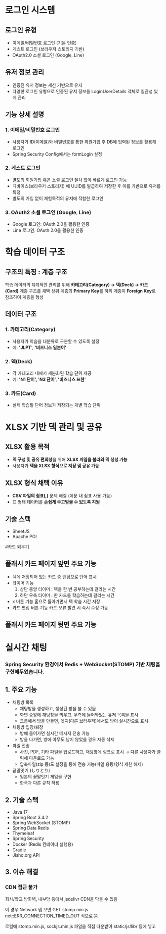 # 로그인 시스템
## 로그인 유형
- 이메일/비밀번호 로그인 (기본 인증)
- 게스트 로그인 (브라우저 스토리지 기반)
- OAuth2.0 소셜 로그인 (Google, Line)
## 유저 정보 관리
- 인증된 유저 정보는 세션 기반으로 유지
- 다양햔 로그인 유형으로 인증된 유저 정보를 LoginUserDetails 객체로 일관성 있게 관리
## 기능 상세 설명
### 1. 이메일/비밀번호 로그인
- 사용자가 ID(이메일)와 비밀번호를 통한 회원가입 후 DB에 입력된 정보를 활용해 로그인
- Spring Security Config에서는 formLogin 설정
### 2. 게스트 로그인
- 별도의 회원가입 혹은 소셜 로그인 절차 없이 빠르게 로그인 가능
- 디바이스(브라우저 스토리지) 에 UUID를 발급하여 저장한 후 이를 기반으로 유저를 특정
- 별도의 가입 없이 체험목적의 유저에 적합한 로그인
### 3. OAuth2 소셜 로그인 (Google, Line)
- Google 로그인: OAuth 2.0을 활용한 인증
- Line 로그인: OAuth 2.0을 활용한 인증

# 학습 데이터 구조  
## 구조의 특징 : 계층 구조
학습 데이터의 체계적인 관리를 위해 **카테고리(Category) → 덱(Deck) → 카드(Card)** 계층 구조를 채택
상위 계층의 **Primary Key**를 하위 계층이 **Foreign Key**로 참조하여 계층을 형성

## 데이터 구조  
### 1. 카테고리(Category)  
- 사용자가 학습을 대분류로 구분할 수 있도록 설정  
- 예: **'JLPT', '비즈니스 일본어'**  
### 2. 덱(Deck)  
- 각 카테고리 내에서 세분화된 학습 단위 제공  
- 예: **'N1 단어', 'N3 단어', '비즈니스 표현'**  
### 3. 카드(Card)  
- 실제 학습할 단어 정보가 저장되는 개별 학습 단위  

# XLSX 기반 덱 관리 및 공유  
## XLSX 활용 목적 
- **덱 구성 및 공유 편의성**을 위해 **XLSX 파일을 불러와 덱 생성 가능**  
- 사용자가 **덱을 XLSX 형식으로 저장 및 공유 가능**  
## XLSX 형식 채택 이유  
- **CSV 파일의 쉼표(,)** 문제 해결 (예문 내 쉼표 사용 가능)  
- 표 형태 데이터를 **손쉽게 주고받을 수 있도록 지원**  
## 기술 스택  
- SheetJS
- Apache POI

#카드 외우기
## 플래시 카드 페이지 앞면 주요 기능
- 덱에 저장되어 있는 카드 중 랜덤으로 단어 표시
- 타이머 기능
  1) 상단 중앙 타이머 : 덱을 한 번 공부하는데 걸리는 시간
  2) 하단 우측 타이머 : 한 카드를 학습하는데 걸리는 시간
- x 버튼 기능
  홈으로 돌아가면서 덱 학습 시간 저장
- 카드 편집 버튼 기능
  카드 오류 발견 시 즉시 수정 가능
  
## 플래시 카드 페이지 뒷면 주요 기능



# 실시간 채팅
### Spring Security 환경에서 Redis + WebSocket(STOMP) 기반 채팅을 구현해두었습니다.

## 1. 주요 기능
- 채팅방 목록
  - 채팅방을 생성하고, 생성된 방을 볼 수 있음
  - 화면 중앙에 채팅창을 띄우고, 우측에 들어와있는 유저 목록을 표시
  - 크롬에서 방을 만들면, 엣지(다른 브라우저)에서도 방이 실시간으로 표시
- 채팅방 입장/퇴장
  - 방에 들어가면 실시간 메시지 전송 가능
  - 방을  나가면, 방에 아무도 남지 않았을 경우 자동 삭제
- 파일 전송
  - 사진, PDF, 기타 파일을 업로드하고, 채팅창에 링크로 표시 → 다른 사용자가 클릭해 다운로드 가능
  - 압축파일(zip 등)도 설정을 통해 전송 가능(파일 용량/형식 제한 해제)
- 끝말잇기 (しりとり)
  - 일본의 끝말잇기 게임을 구현
  - 한국과 다른 규칙 적용

## 2. 기술 스택
- Java 17
- Spring Boot 3.4.2
- Spring WebSocket (STOMP)
- Spring Data Redis
- Thymeleaf
- Spring Security
- Docker (Redis 컨테이너 실행용)
- Gradle
- Jisho.org API

## 3. 이슈 해결
### CDN 접근 불가
회사/학교 방화벽, 내부망 등에서 jsdelivr CDN을 막을 수 있음

이 경우 Network 탭 보면 GET stomp.min.js net::ERR_CONNECTION_TIMED_OUT 식으로 뜸

로컬에 stomp.min.js, sockjs.min.js 파일을 직접 다운받아 static/js/lib/ 등에 넣고 <script src="/js/lib/stomp.min.js"> 식으로 로드해야 함

- 1.1 SockJS

  - GitHub 저장소에서 직접 다운로드

    SockJS GitHub: https://github.com/sockjs/sockjs-client
  
    Releases 탭에서 .min.js 파일을 다운받아도 되고, /dist 폴더에서 sockjs.min.js를 찾아 받을 수 있습니다.
  
  - CDN 주소에서 직접 다운로드

    브라우저로 https://cdn.jsdelivr.net/npm/sockjs-client@1/dist/sockjs.min.js 열기
  
    내용이 뜨면, 마우스 우클릭 → 다른 이름으로 저장 (Windows 기준)
  
    저장 시 이름을 sockjs.min.js 로 설정

- 1.2 StompJS

  - GitHub 저장소에서 직접 다운로드

    stompjs GitHub: https://github.com/stomp-js/stomp-websocket

  - CDN 주소에서 직접 다운로드

    예: https://cdn.jsdelivr.net/npm/stompjs@2.3.3/dist/stomp.min.js

    같은 방식으로 내용이 뜨면 우클릭 → “다른 이름으로 저장”

    저장 시 stomp.min.js 로 이름 지정


